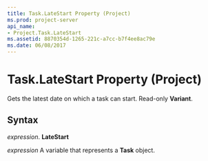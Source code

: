 ```yaml
---
title: Task.LateStart Property (Project)
ms.prod: project-server
api_name:
- Project.Task.LateStart
ms.assetid: 8870354d-1265-221c-a7cc-b7f4ee8ac79e
ms.date: 06/08/2017
---
```



# Task.LateStart Property (Project)

Gets the latest date on which a task can start. Read-only **Variant**.


## Syntax

 _expression_. **LateStart**

 _expression_ A variable that represents a **Task** object.


